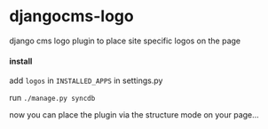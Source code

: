 # djangocms-logo
django cms logo plugin to place site specific logos on the page

#### install

add `logos` in `INSTALLED_APPS` in settings.py

run `./manage.py syncdb`

now you can place the plugin via the structure mode on your page...
